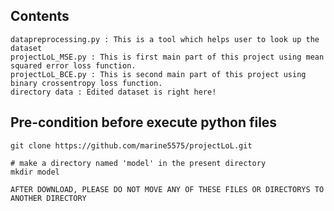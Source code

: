 Contents
--------
```{.Bash}
datapreprocessing.py : This is a tool which helps user to look up the dataset
projectLoL_MSE.py : This is first main part of this project using mean squared error loss function.
projectLoL_BCE.py : This is second main part of this project using binary crossentropy loss function.
directory data : Edited dataset is right here!
```

**Pre-condition before execute python files**
-----------------------------------------
```{.Bash}
git clone https://github.com/marine5575/projectLoL.git

# make a directory named 'model' in the present directory
mkdir model

AFTER DOWNLOAD, PLEASE DO NOT MOVE ANY OF THESE FILES OR DIRECTORYS TO ANOTHER DIRECTORY
```
